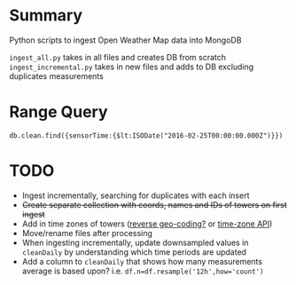 # Summary

Python scripts to ingest Open Weather Map data into MongoDB

``ingest_all.py`` takes in all files and creates DB from scratch
``ingest_incremental.py`` takes in new files and adds to DB excluding duplicates measurements  

# Range Query

``db.clean.find({sensorTime:{$lt:ISODate("2016-02-25T00:00:00.000Z")}})``   

# TODO

- Ingest incrementally, searching for duplicates with each insert  
- ~~Create separate collection with coords, names and IDs of towers on first ingest~~  
- Add in time zones of towers ([reverse geo-coding?](https://developers.google.com/maps/documentation/geocoding/intro#ReverseGeocoding) or [time-zone API](https://developers.google.com/maps/documentation/timezone/intro)) 
- Move/rename files after processing 
- When ingesting incrementally, update downsampled values in ``cleanDaily`` by understanding which time periods are updated   
- Add a column to ``cleanDaily`` that shows how many measurements average is based upon? i.e. ``df.n=df.resample('12h',how='count')``
